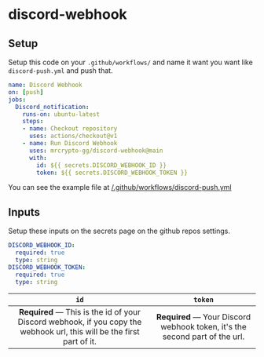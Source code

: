 # discord-webhook

## Setup

Setup this code on your  `.github/workflows/` and name it want you want like `discord-push.yml` and push that.
```yml
name: Discord Webhook
on: [push]
jobs:
  Discord_notification:
    runs-on: ubuntu-latest
    steps:
    - name: Checkout repository
      uses: actions/checkout@v1
    - name: Run Discord Webhook
      uses: mrcrypto-gg/discord-webhook@main
      with:
        id: ${{ secrets.DISCORD_WEBHOOK_ID }}
        token: ${{ secrets.DISCORD_WEBHOOK_TOKEN }}
```

You can see the example file at [/.github/workflows/discord-push.yml](/.github/workflows/discord-push.yml)

## Inputs

Setup these inputs on the secrets page on the github repos settings.

```yml
DISCORD_WEBHOOK_ID:
  required: true
  type: string
DISCORD_WEBHOOK_TOKEN:
  required: true
  type: string
```

| `id` | `token` |
|:-----------:|:----------------------------------------------------------:|
| **Required** — This is the id of your Discord webhook, if you copy the webhook url, this will be the first part of it. | **Required** — Your Discord webhook token, it's the second part of the url. |
